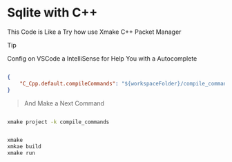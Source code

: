 # Sqlite with C++

This Code is Like a Try how use Xmake C++ Packet Manager 


> [!TIP]
> Config on VSCode a IntelliSense for Help You with a Autocomplete


```json

{
	"C_Cpp.default.compileCommands": "${workspaceFolder}/compile_commands.json",
}

```
> And Make a Next Command

```bash

xmake project -k compile_commands

```


```bash

xmake 
xmkae build
xmake run

```